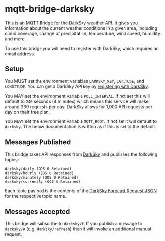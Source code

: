 # mqtt-bridge-darksky

This is an MQTT Bridge for the DarkSky weather API. It gives you information
about the current weather conditions in a given area, including cloud coverage,
change of precipitation, temperature, wind speed, humidity and more.

To use this bridge you will need to register with DarkSky, which requires an
email address.

## Setup

You MUST set the environment variables `DARKSKY_KEY`, `LATITUDE`, and
`LONGITUDE`. You can get a DarkSky API key by [registering with
DarkSky](https://darksky.net/dev/register).

You MAY set the environment variable `POLL_INTERVAL`. If not set this will
default to `240` seconds (4 minutes) which means this service will make around
360 requests per day. DarkSky allows for 1,000 API requests per day on their
free plan.

You MAY set the environment variable `MQTT_ROOT`. If not set it will default to
`darksky`. The below documentation is written as if this is set to the default.

## Messages Published

This bridge takes API responses from [DarkSky](https://darksky.net/) and
publishes the following topics:

```
darksky/daily (QOS 0 Retained)
darksky/hourly (QOS 0 Retained)
darksky/minutely (QOS 0 Retained)
darksky/currently (QOS 0 Retained)
```

Each topic payload is the contents of the [DarkSky Forecast Request
JSON](https://darksky.net/dev/docs#forecast-request) for the respective topic
name.

## Messages Accepted

This bridge will subscribe to `darksky/#`.  If you publish a message to
`darksky/#` (e.g.  `darksky/refresh`) then it will
invoke an additional manual request. 

